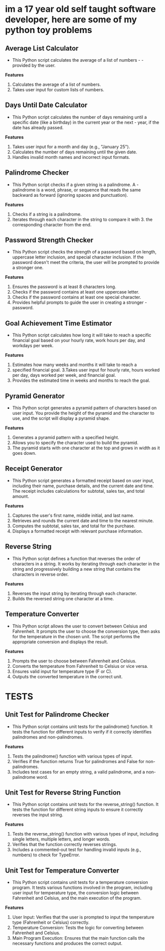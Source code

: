 # im a 17 year old self taught software developer, here are some of my python toy problems

## Average List Calculator
- This Python script calculates the average of a list of numbers - - provided by the user.

**Features**
1. Calculates the average of a list of numbers.
2. Takes user input for custom lists of numbers.

## Days Until Date Calculator
- This Python script calculates the number of days remaining until a specific date (like a birthday) in the current year or the next - year, if the date has already passed.

**Features**
1. Takes user input for a month and day (e.g., "January 25").
2. Calculates the number of days remaining until the given date.
3. Handles invalid month names and incorrect input formats.

## Palindrome Checker
- This Python script checks if a given string is a palindrome. A - palindrome is a word, phrase, or sequence that reads the same backward as forward (ignoring spaces and punctuation).

**Features**
1. Checks if a string is a palindrome.
2. Iterates through each character in the string to compare it with 3. the corresponding character from the end.

## Password Strength Checker
- This Python script checks the strength of a password based on length, uppercase letter inclusion, and special character inclusion. If the password doesn't meet the criteria, the user will be prompted to provide a stronger one.

**Features**
1. Ensures the password is at least 8 characters long.
2. Checks if the password contains at least one uppercase letter.
3. Checks if the password contains at least one special character.
4. Provides helpful prompts to guide the user in creating a stronger - password.

## Goal Achievement Time Estimator
- This Python script calculates how long it will take to reach a specific financial goal based on your hourly rate, work hours per day, and workdays per week.

**Features**
1. Estimates how many weeks and months it will take to reach a 
2. specified financial goal.
3.Takes user input for hourly rate, hours worked per day, days worked per week, and financial goal.
4. Provides the estimated time in weeks and months to reach the goal.

## Pyramid Generator
- This Python script generates a pyramid pattern of characters based on user input. You provide the height of the pyramid and the character to use, and the script will display a pyramid shape.

**Features**
1. Generates a pyramid pattern with a specified height.
2. Allows you to specify the character used to build the pyramid.
3. The pyramid starts with one character at the top and grows in width as it goes down.


## Receipt Generator
- This Python script generates a formatted receipt based on user input, including their name, purchase details, and the current date and time. The receipt includes calculations for subtotal, sales tax, and total amount.

**Features**
1. Captures the user's first name, middle initial, and last name.
2. Retrieves and rounds the current date and time to the nearest minute.
3. Computes the subtotal, sales tax, and total for the purchase.
4. Displays a formatted receipt with relevant purchase information.

## Reverse String
- This Python script defines a function that reverses the order of characters in a string. It works by iterating through each character in the string and progressively building a new string that contains the characters in reverse order.

**Features**
1. Reverses the input string by iterating through each character.
2. Builds the reversed string one character at a time.

## Temperature Converter
- This Python script allows the user to convert between Celsius and Fahrenheit. It prompts the user to choose the conversion type, then asks for the temperature in the chosen unit. The script performs the appropriate conversion and displays the result.

**Features**
1. Prompts the user to choose between Fahrenheit and Celsius.
2. Converts the temperature from Fahrenheit to Celsius or vice versa.
3. Ensures valid input for temperature type (F or C).
4. Outputs the converted temperature in the correct unit.



# TESTS

## Unit Test for Palindrome Checker
- This Python script contains unit tests for the palindrome() function. It tests the function for different inputs to verify if it correctly identifies palindromes and non-palindromes.

**Features**
1. Tests the palindrome() function with various types of input.
2. Verifies if the function returns True for palindromes and False for non-palindromes.
3. Includes test cases for an empty string, a valid palindrome, and a non-palindrome word.

## Unit Test for Reverse String Function
- This Python script contains unit tests for the reverse_string() function. It tests the function for different string inputs to ensure it correctly reverses the input string.

**Features**
1. Tests the reverse_string() function with various types of input, including single letters, multiple letters, and longer words.
2. Verifies that the function correctly reverses strings.
3. Includes a commented-out test for handling invalid inputs (e.g., numbers) to check for TypeError.

## Unit Test for Temperature Converter
- This Python script contains unit tests for a temperature conversion program. It tests various functions involved in the program, including user input for temperature type, the conversion logic between Fahrenheit and Celsius, and the main execution of the program.

**Features**
1. User Input: Verifies that the user is prompted to input the temperature type (Fahrenheit or Celsius) correctly.
2. Temperature Conversion: Tests the logic for converting between Fahrenheit and Celsius.
3. Main Program Execution: Ensures that the main function calls the necessary functions and produces the correct output.

